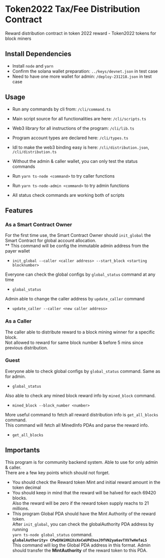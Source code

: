 # Token2022 Tax/Fee Distribution Contract

Reward distribution contract in token 2022 reward - Token2022 tokens for block miners

## Install Dependencies

- Install `node` and `yarn`
- Confirm the solana wallet preparation: `../keys/devnet.json` in test case
- Need to have one more wallet for admin: `/deploy-231218.json` in test case

## Usage

- Run any commands by cli from: `/cli/command.ts`
- Main script source for all functionalities are here: `/cli/scripts.ts`
- Web3 library for all instructions of the program: `/cli/lib.ts`
- Program account types are declared here: `/cli/types.ts`
- Idl to make the web3 binding easy is here: `/cli/distribution.json`, `/cli/distribution.ts`

- Without the admin & caller wallet, you can only test the status commands
- Run `yarn ts-node <command>` to try caller functions
- Run `yarn ts-node-admin <command>` to try admin functions
- All status check commands are working both of scripts

## Features

### As a Smart Contract Owner

For the first time use, the Smart Contract Owner should `init_global` the Smart Contract for global account allocation. \
\*\* This command will be config the immutable admin address from the payer wallet

- `init_global --caller <caller address> --start_block <starting blocknumber>`

Everyone can check the global configs by `global_status` command at any time

- `global_status`

Admin able to change the caller address by `update_caller` command

- `update_caller --caller <new caller address>`

### As a Caller

The caller able to distribute reward to a block mining winner for a specific block. \
Not allowed to reward for same block number & before 5 mins since previous distribution.

### Guest

Everyone able to check global configs by `global_status` command.
Same as for admin.

- `global_status`

Also able to check any mined block reward info by `mined_block` command.

- `mined_block --block_number <number>`

More useful command to fetch all reward distribution info is `get_all_blocks` command. \
This command will fetch all MinedInfo PDAs and parse the reward info.

- `get_all_blocks`

## Importants

This program is for community backend system. Able to use for only admin & caller. \
There are a few key points which should not forget.

- You should check the Reward token Mint and initial reward amount in the token decimal
- You should keep in mind that the reward will be halved for each 69420 blocks. \
  Also the reward will be zero if the reward token supply reachs to 21 millions.
- This program Global PDA should have the Mint Authority of the reward token. \
  After `init_global`, you can check the globalAuthority PDA address by running \
  `yarn ts-node global_status` command. \
**``` globalAuthority= CPwQXWiHNiXsXoCeUPd3oxJ9fVN2ya6avTXV7wHefaLS ```** \
  This command will log the Global PDA address in this format.
  Admin should transfer the **MintAuthority** of the reward token to this PDA.
